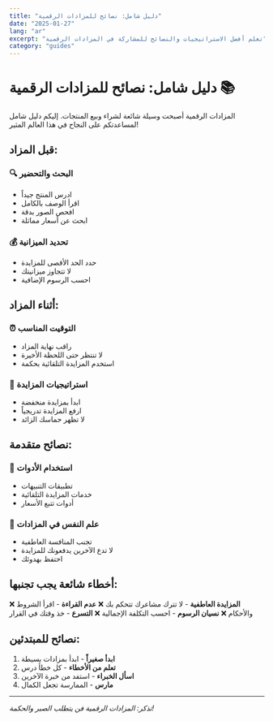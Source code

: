 ```yaml
---
title: "دليل شامل: نصائح للمزادات الرقمية"
date: "2025-01-27"
lang: "ar"
excerpt: "تعلم أفضل الاستراتيجيات والنصائح للمشاركة في المزادات الرقمية"
category: "guides"
---
```


# دليل شامل: نصائح للمزادات الرقمية 📚

المزادات الرقمية أصبحت وسيلة شائعة لشراء وبيع المنتجات. إليكم دليل شامل لمساعدتكم على النجاح في هذا العالم المثير!

## قبل المزاد:

### 🔍 البحث والتحضير
- ادرس المنتج جيداً
- اقرأ الوصف بالكامل
- افحص الصور بدقة
- ابحث عن أسعار مماثلة

### 💰 تحديد الميزانية
- حدد الحد الأقصى للمزايدة
- لا تتجاوز ميزانيتك
- احسب الرسوم الإضافية

## أثناء المزاد:

### ⏰ التوقيت المناسب
- راقب نهاية المزاد
- لا تنتظر حتى اللحظة الأخيرة
- استخدم المزايدة التلقائية بحكمة

### 🎯 استراتيجيات المزايدة
- ابدأ بمزايدة منخفضة
- ارفع المزايدة تدريجياً
- لا تظهر حماسك الزائد

## نصائح متقدمة:

### 🤖 استخدام الأدوات
- تطبيقات التنبيهات
- خدمات المزايدة التلقائية
- أدوات تتبع الأسعار

### 🧠 علم النفس في المزادات
- تجنب المنافسة العاطفية
- لا تدع الآخرين يدفعونك للمزايدة
- احتفظ بهدوئك

## أخطاء شائعة يجب تجنبها:

❌ **المزايدة العاطفية** - لا تترك مشاعرك تتحكم بك
❌ **عدم القراءة** - اقرأ الشروط والأحكام
❌ **نسيان الرسوم** - احسب التكلفة الإجمالية
❌ **التسرع** - خذ وقتك في القرار

## نصائح للمبتدئين:

1. **ابدأ صغيراً** - ابدأ بمزادات بسيطة
2. **تعلم من الأخطاء** - كل خطأ درس
3. **اسأل الخبراء** - استفد من خبرة الآخرين
4. **مارس** - الممارسة تجعل الكمال

---

*تذكر: المزادات الرقمية فن يتطلب الصبر والحكمة!*
